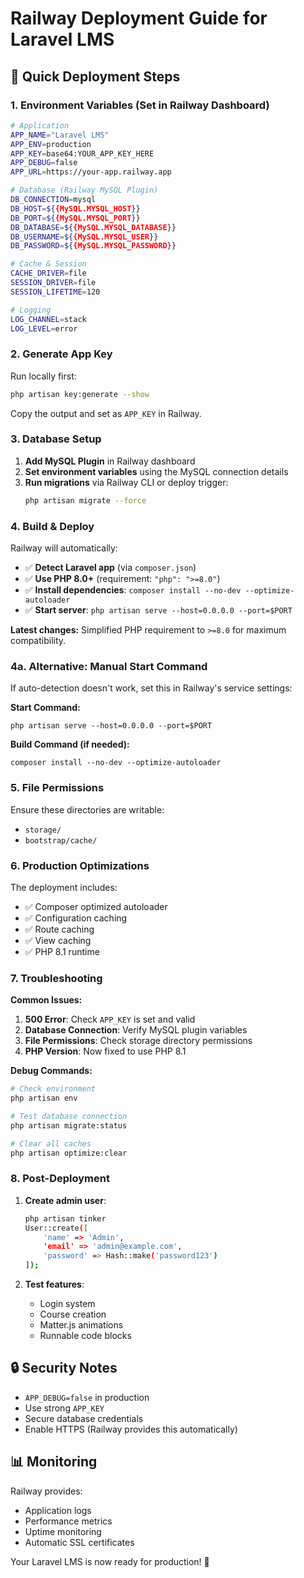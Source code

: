 # Railway Deployment Guide for Laravel LMS

## 🚀 Quick Deployment Steps

### 1. **Environment Variables (Set in Railway Dashboard)**

```bash
# Application
APP_NAME="Laravel LMS"
APP_ENV=production
APP_KEY=base64:YOUR_APP_KEY_HERE
APP_DEBUG=false
APP_URL=https://your-app.railway.app

# Database (Railway MySQL Plugin)
DB_CONNECTION=mysql
DB_HOST=${{MySQL.MYSQL_HOST}}
DB_PORT=${{MySQL.MYSQL_PORT}}
DB_DATABASE=${{MySQL.MYSQL_DATABASE}}
DB_USERNAME=${{MySQL.MYSQL_USER}}
DB_PASSWORD=${{MySQL.MYSQL_PASSWORD}}

# Cache & Session
CACHE_DRIVER=file
SESSION_DRIVER=file
SESSION_LIFETIME=120

# Logging
LOG_CHANNEL=stack
LOG_LEVEL=error
```

### 2. **Generate App Key**

Run locally first:
```bash
php artisan key:generate --show
```
Copy the output and set as `APP_KEY` in Railway.

### 3. **Database Setup**

1. **Add MySQL Plugin** in Railway dashboard
2. **Set environment variables** using the MySQL connection details
3. **Run migrations** via Railway CLI or deploy trigger:
   ```bash
   php artisan migrate --force
   ```

### 4. **Build & Deploy**

Railway will automatically:
- ✅ **Detect Laravel app** (via `composer.json`)
- ✅ **Use PHP 8.0+** (requirement: `"php": ">=8.0"`)
- ✅ **Install dependencies**: `composer install --no-dev --optimize-autoloader`
- ✅ **Start server**: `php artisan serve --host=0.0.0.0 --port=$PORT`

**Latest changes:** Simplified PHP requirement to `>=8.0` for maximum compatibility.

### 4a. **Alternative: Manual Start Command**

If auto-detection doesn't work, set this in Railway's service settings:

**Start Command:**
```
php artisan serve --host=0.0.0.0 --port=$PORT
```

**Build Command (if needed):**
```
composer install --no-dev --optimize-autoloader
```

### 5. **File Permissions**

Ensure these directories are writable:
- `storage/`
- `bootstrap/cache/`

### 6. **Production Optimizations**

The deployment includes:
- ✅ Composer optimized autoloader
- ✅ Configuration caching
- ✅ Route caching
- ✅ View caching
- ✅ PHP 8.1 runtime

### 7. **Troubleshooting**

**Common Issues:**

1. **500 Error**: Check `APP_KEY` is set and valid
2. **Database Connection**: Verify MySQL plugin variables
3. **File Permissions**: Check storage directory permissions
4. **PHP Version**: Now fixed to use PHP 8.1

**Debug Commands:**
```bash
# Check environment
php artisan env

# Test database connection
php artisan migrate:status

# Clear all caches
php artisan optimize:clear
```

### 8. **Post-Deployment**

1. **Create admin user**:
   ```bash
   php artisan tinker
   User::create([
       'name' => 'Admin',
       'email' => 'admin@example.com',
       'password' => Hash::make('password123')
   ]);
   ```

2. **Test features**:
   - Login system
   - Course creation
   - Matter.js animations
   - Runnable code blocks

## 🔒 Security Notes

- `APP_DEBUG=false` in production
- Use strong `APP_KEY`
- Secure database credentials
- Enable HTTPS (Railway provides this automatically)

## 📊 Monitoring

Railway provides:
- Application logs
- Performance metrics
- Uptime monitoring
- Automatic SSL certificates

Your Laravel LMS is now ready for production! 🎉
